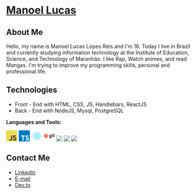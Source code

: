 # <a href="www.linkedin.com/in/manoel-reis">Manoel Lucas</a>
 
## About Me
Hello, my name is Manoel Lucas Lopes Reis and I'm 16. Today I live in Brazil and currently studying information technology at the Institute of Education, Science, and Technology of Maranhão. I like Rap, Watch animes, and read Mangas. I'm trying to improve my programming skills, personal and professional life.

## Technologies
- Front - End with HTML, CSS, JS, Handlebars, ReactJS
- Back - End with NodeJS, Mysql, PostgreSQL

**Languages and Tools:**  

<code><img height="30" src="https://raw.githubusercontent.com/github/explore/80688e429a7d4ef2fca1e82350fe8e3517d3494d/topics/javascript/javascript.png"></code>
<code><img height="30" src="https://raw.githubusercontent.com/github/explore/80688e429a7d4ef2fca1e82350fe8e3517d3494d/topics/typescript/typescript.png"></code>
<code><img height="30" src="https://raw.githubusercontent.com/github/explore/80688e429a7d4ef2fca1e82350fe8e3517d3494d/topics/react/react.png"></code>
<code><img height="30" src="https://raw.githubusercontent.com/github/explore/80688e429a7d4ef2fca1e82350fe8e3517d3494d/topics/git/git.png"></code>
<code><img height="30" src="https://user-images.githubusercontent.com/62820717/107460320-abd1ee00-6b36-11eb-94b8-532510e27394.png"></code>
<code><img height="30" src="https://user-images.githubusercontent.com/62820717/107460833-98735280-6b37-11eb-97b0-b3514fdb9639.png"></code>
<code><img height="30" src="https://user-images.githubusercontent.com/62820717/107460941-cd7fa500-6b37-11eb-8606-6fcd22ef161b.png"></code>
##  Contact Me
- <a href="www.linkedin.com/in/manoel-reis">Linkedin</a>
- <a href="mailto:manoel.reisiema@gmail.com">E-mail</a>
- <a href="https://dev.to/httplucasreis">Dev.to</a>
</div>
